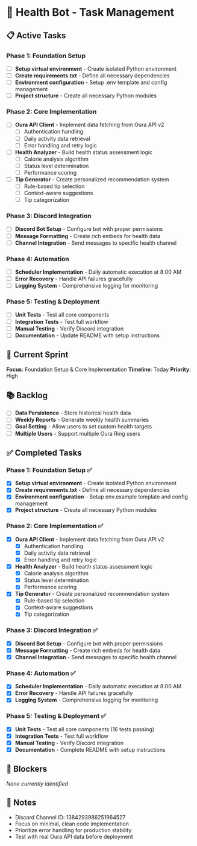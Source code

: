 # 🏥 Health Bot - Task Management

## 📋 Active Tasks

### Phase 1: Foundation Setup
- [ ] **Setup virtual environment** - Create isolated Python environment
- [ ] **Create requirements.txt** - Define all necessary dependencies
- [ ] **Environment configuration** - Setup .env template and config management
- [ ] **Project structure** - Create all necessary Python modules

### Phase 2: Core Implementation
- [ ] **Oura API Client** - Implement data fetching from Oura API v2
  - [ ] Authentication handling
  - [ ] Daily activity data retrieval
  - [ ] Error handling and retry logic
- [ ] **Health Analyzer** - Build health status assessment logic
  - [ ] Calorie analysis algorithm
  - [ ] Status level determination
  - [ ] Performance scoring
- [ ] **Tip Generator** - Create personalized recommendation system
  - [ ] Rule-based tip selection
  - [ ] Context-aware suggestions
  - [ ] Tip categorization

### Phase 3: Discord Integration
- [ ] **Discord Bot Setup** - Configure bot with proper permissions
- [ ] **Message Formatting** - Create rich embeds for health data
- [ ] **Channel Integration** - Send messages to specific health channel

### Phase 4: Automation
- [ ] **Scheduler Implementation** - Daily automatic execution at 8:00 AM
- [ ] **Error Recovery** - Handle API failures gracefully
- [ ] **Logging System** - Comprehensive logging for monitoring

### Phase 5: Testing & Deployment
- [ ] **Unit Tests** - Test all core components
- [ ] **Integration Tests** - Test full workflow
- [ ] **Manual Testing** - Verify Discord integration
- [ ] **Documentation** - Update README with setup instructions

## 🎯 Current Sprint
**Focus**: Foundation Setup & Core Implementation
**Timeline**: Today
**Priority**: High

## 📚 Backlog
- [ ] **Data Persistence** - Store historical health data
- [ ] **Weekly Reports** - Generate weekly health summaries
- [ ] **Goal Setting** - Allow users to set custom health targets
- [ ] **Multiple Users** - Support multiple Oura Ring users

## ✅ Completed Tasks

### Phase 1: Foundation Setup ✅
- [x] **Setup virtual environment** - Create isolated Python environment
- [x] **Create requirements.txt** - Define all necessary dependencies
- [x] **Environment configuration** - Setup env.example template and config management
- [x] **Project structure** - Create all necessary Python modules

### Phase 2: Core Implementation ✅
- [x] **Oura API Client** - Implement data fetching from Oura API v2
  - [x] Authentication handling
  - [x] Daily activity data retrieval
  - [x] Error handling and retry logic
- [x] **Health Analyzer** - Build health status assessment logic
  - [x] Calorie analysis algorithm
  - [x] Status level determination
  - [x] Performance scoring
- [x] **Tip Generator** - Create personalized recommendation system
  - [x] Rule-based tip selection
  - [x] Context-aware suggestions
  - [x] Tip categorization

### Phase 3: Discord Integration ✅
- [x] **Discord Bot Setup** - Configure bot with proper permissions
- [x] **Message Formatting** - Create rich embeds for health data
- [x] **Channel Integration** - Send messages to specific health channel

### Phase 4: Automation ✅
- [x] **Scheduler Implementation** - Daily automatic execution at 8:00 AM
- [x] **Error Recovery** - Handle API failures gracefully
- [x] **Logging System** - Comprehensive logging for monitoring

### Phase 5: Testing & Deployment ✅
- [x] **Unit Tests** - Test all core components (16 tests passing)
- [x] **Integration Tests** - Test full workflow
- [x] **Manual Testing** - Verify Discord integration
- [x] **Documentation** - Complete README with setup instructions

## 🚨 Blockers
*None currently identified*

## 📝 Notes
- Discord Channel ID: 1384293986251964527
- Focus on minimal, clean code implementation
- Prioritize error handling for production stability
- Test with real Oura API data before deployment 